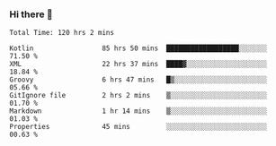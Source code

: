 ### Hi there 👋

<!--START_SECTION:waka-->

```text
Total Time: 120 hrs 2 mins

Kotlin                 85 hrs 50 mins  ██████████████████░░░░░░░   71.50 %
XML                    22 hrs 37 mins  ████▓░░░░░░░░░░░░░░░░░░░░   18.84 %
Groovy                 6 hrs 47 mins   █▒░░░░░░░░░░░░░░░░░░░░░░░   05.66 %
GitIgnore file         2 hrs 2 mins    ▒░░░░░░░░░░░░░░░░░░░░░░░░   01.70 %
Markdown               1 hr 14 mins    ▒░░░░░░░░░░░░░░░░░░░░░░░░   01.03 %
Properties             45 mins         ░░░░░░░░░░░░░░░░░░░░░░░░░   00.63 %
```

<!--END_SECTION:waka-->

<!--
**AndroidLion48/AndroidLion48** is a ✨ _special_ ✨ repository because its `README.md` (this file) appears on your GitHub profile.

Here are some ideas to get you started:

- 🔭 I’m currently working on becoming a full time professional software developer for Android Mobile Applications
- 🌱 I’m currently learning Kotlin, Jetpack Compose, and Android Studio.
- 👯 I’m looking to collaborate on Mobile Applications
- 🤔 I’m looking for help with career advancement.
- 💬 Ask me about my journey in entering the Software Development Industry
- 📫 How to reach me: Here
- 😄 Pronouns: Him
- ⚡ Fun fact: Something
-->
